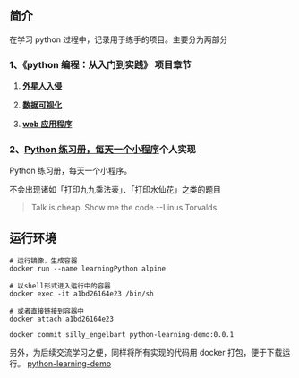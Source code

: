 <!-- @format -->

## 简介

在学习 python 过程中，记录用于练手的项目。主要分为两部分

### **1、《python 编程：从入门到实践》 项目章节**

1. **[ 外星人入侵](./python_crash_course/python_crash_course_1/readme.md)**

2. **[数据可视化](./python_crash_course/python_crash_course_2/readme.md)**

3. **[web 应用程序](./python_crash_course/python_crash_course_3/readme.md)**

### **2、[Python 练习册，每天一个小程序][pythond-examples]个人实现**

Python 练习册，每天一个小程序。

不会出现诸如「打印九九乘法表」、「打印水仙花」之类的题目

> Talk is cheap. Show me the code.--Linus Torvalds

## 运行环境

```shell
# 运行镜像，生成容器
docker run --name learningPython alpine

# 以shell形式进入运行中的容器
docker exec -it a1bd26164e23 /bin/sh

# 或者直接链接到容器中
docker attach a1bd26164e23

docker commit silly_engelbart python-learning-demo:0.0.1
```

另外，为后续交流学习之便，同样将所有实现的代码用 docker 打包，便于下载运行。
[python-learning-demo](https://hub.docker.com/repository/docker/wei123098/python-learning-demo)

[pythond-examples]: https://github.com/Yixiaohan/show-me-the-code
[q0]: ./python_showmethecode/demo00/readme.md
[q1]: ./python_showmethecode/demo01/readme.md
[q2]: ./python_showmethecode/demo02/readme.md
